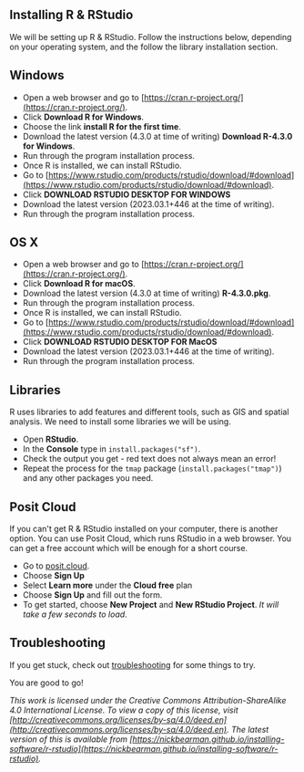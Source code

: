## Installing R & RStudio

We will be setting up R & RStudio. Follow the instructions below, depending on your operating system, and the follow the library installation section.

## Windows 

- Open a web browser and go to [https://cran.r-project.org/](https://cran.r-project.org/). 
- Click **Download R for Windows**. 
- Choose the link **install R for the first time**. 
- Download the latest version (4.3.0 at time of writing) **Download R-4.3.0 for Windows**. 
- Run through the program installation process.  
- Once R is installed, we can install RStudio. 
- Go to [https://www.rstudio.com/products/rstudio/download/#download](https://www.rstudio.com/products/rstudio/download/#download). 
- Click **DOWNLOAD RSTUDIO DESKTOP FOR WINDOWS**
- Download the latest version (2023.03.1+446 at the time of writing). 
- Run through the program installation process.  

## OS X

- Open a web browser and go to [https://cran.r-project.org/](https://cran.r-project.org/). 
- Click **Download R for macOS**. 
- Download the latest version (4.3.0 at time of writing) **R-4.3.0.pkg**. 
- Run through the program installation process.  
- Once R is installed, we can install RStudio. 
- Go to [https://www.rstudio.com/products/rstudio/download/#download](https://www.rstudio.com/products/rstudio/download/#download). 
- Click **DOWNLOAD RSTUDIO DESKTOP FOR MacOS**
- Download the latest version (2023.03.1+446 at the time of writing). 
- Run through the program installation process. 

<!-- add later
##Linux/Ubuntu

- Open a web browser and go to https://cran.r-project.org/.   
- Click **Download R for Linux**.  
- Go into the relevant Linux distribution
- Follow the instructions for the appropriate Linux distribution.  
<!-- add more to this section -->

## Libraries

R uses libraries to add features and different tools, such as GIS and spatial analysis. We need to install some libraries we will be using. 

- Open **RStudio**. 
- In the **Console** type in `install.packages("sf")`. 
- Check the output you get - red text does not always mean an error! 
- Repeat the process for the `tmap` package (`install.packages("tmap")`) and any other packages you need. 

## Posit Cloud

If you can't get R & RStudio installed on your computer, there is another option. You can use Posit Cloud, which runs RStudio in a web browser. You can get a free account which will be enough for a short course. 

- Go to [posit.cloud](https://posit.cloud/).
- Choose **Sign Up** 
- Select **Learn more** under the **Cloud free** plan 
- Choose **Sign Up** and fill out the form. 
- To get started, choose **New Project** and **New RStudio Project**. *It will take a few seconds to load*. 


## Troubleshooting

If you get stuck, check out [troubleshooting](r-rstudio-library-troubleshooting.html) for some things to try. 

You are good to go!

*This work is licensed under the Creative Commons Attribution-ShareAlike 4.0 International License. To view a copy of this license, visit [http://creativecommons.org/licenses/by-sa/4.0/deed.en](http://creativecommons.org/licenses/by-sa/4.0/deed.en). The latest version of this is available from [https://nickbearman.github.io/installing-software/r-rstudio](https://nickbearman.github.io/installing-software/r-rstudio).*
